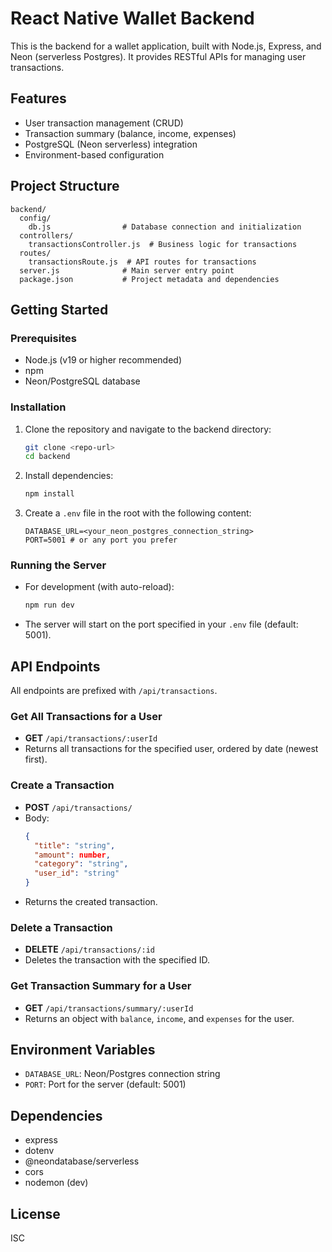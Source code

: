 # React Native Wallet Backend

This is the backend for a wallet application, built with Node.js, Express, and Neon (serverless Postgres). It provides RESTful APIs for managing user transactions.

## Features
- User transaction management (CRUD)
- Transaction summary (balance, income, expenses)
- PostgreSQL (Neon serverless) integration
- Environment-based configuration

## Project Structure
```
backend/
  config/
    db.js                # Database connection and initialization
  controllers/
    transactionsController.js  # Business logic for transactions
  routes/
    transactionsRoute.js  # API routes for transactions
  server.js              # Main server entry point
  package.json           # Project metadata and dependencies
```

## Getting Started

### Prerequisites
- Node.js (v19 or higher recommended)
- npm
- Neon/PostgreSQL database

### Installation
1. Clone the repository and navigate to the backend directory:
   ```sh
   git clone <repo-url>
   cd backend
   ```
2. Install dependencies:
   ```sh
   npm install
   ```
3. Create a `.env` file in the root with the following content:
   ```env
   DATABASE_URL=<your_neon_postgres_connection_string>
   PORT=5001 # or any port you prefer
   ```

### Running the Server
- For development (with auto-reload):
  ```sh
  npm run dev
  ```
- The server will start on the port specified in your `.env` file (default: 5001).

## API Endpoints

All endpoints are prefixed with `/api/transactions`.

### Get All Transactions for a User
- **GET** `/api/transactions/:userId`
- Returns all transactions for the specified user, ordered by date (newest first).

### Create a Transaction
- **POST** `/api/transactions/`
- Body:
  ```json
  {
    "title": "string",
    "amount": number,
    "category": "string",
    "user_id": "string"
  }
  ```
- Returns the created transaction.

### Delete a Transaction
- **DELETE** `/api/transactions/:id`
- Deletes the transaction with the specified ID.

### Get Transaction Summary for a User
- **GET** `/api/transactions/summary/:userId`
- Returns an object with `balance`, `income`, and `expenses` for the user.

## Environment Variables
- `DATABASE_URL`: Neon/Postgres connection string
- `PORT`: Port for the server (default: 5001)

## Dependencies
- express
- dotenv
- @neondatabase/serverless
- cors
- nodemon (dev)

## License
ISC 